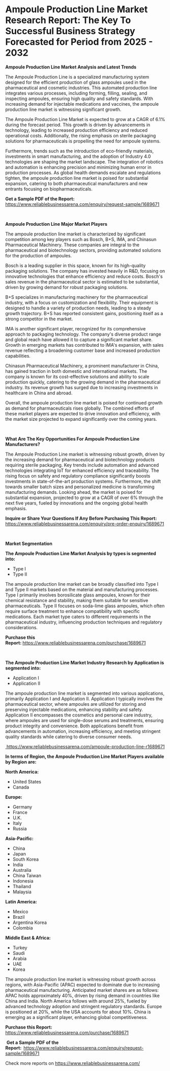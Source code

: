 <p><h1>Ampoule Production Line Market Research Report: The Key To Successful Business Strategy Forecasted for Period from 2025 - 2032</h1></p><p><strong>Ampoule Production Line Market Analysis and Latest Trends</strong></p>
<p><p>The Ampoule Production Line is a specialized manufacturing system designed for the efficient production of glass ampoules used in the pharmaceutical and cosmetic industries. This automated production line integrates various processes, including forming, filling, sealing, and inspecting ampoules, ensuring high quality and safety standards. With increasing demand for injectable medications and vaccines, the ampoule production line market is witnessing significant growth.</p><p>The Ampoule Production Line Market is expected to grow at a CAGR of 6.1% during the forecast period. This growth is driven by advancements in technology, leading to increased production efficiency and reduced operational costs. Additionally, the rising emphasis on sterile packaging solutions for pharmaceuticals is propelling the need for ampoule systems. </p><p>Furthermore, trends such as the introduction of eco-friendly materials, investments in smart manufacturing, and the adoption of Industry 4.0 technologies are shaping the market landscape. The integration of robotics and automation is enhancing precision and minimizing human error in production processes. As global health demands escalate and regulations tighten, the ampoule production line market is poised for substantial expansion, catering to both pharmaceutical manufacturers and new entrants focusing on biopharmaceuticals.</p></p>
<p><strong>Get a Sample PDF of the Report:&nbsp;</strong> <a href="https://www.reliablebusinessarena.com/enquiry/request-sample/1689671?utm_campaign=2635&utm_medium=2&utm_source=Github&utm_content=ia&utm_term=26032025&utm_id=ampoule-production-line">https://www.reliablebusinessarena.com/enquiry/request-sample/1689671</a></p>
<p>&nbsp;</p>
<p><strong>Ampoule Production Line Major Market Players</strong></p>
<p><p>The ampoule production line market is characterized by significant competition among key players such as Bosch, B+S, IMA, and Chinasun Pharmaceutical Machinery. These companies are integral to the pharmaceutical and biotechnology sectors, providing automated solutions for the production of ampoules.</p><p>Bosch is a leading supplier in this space, known for its high-quality packaging solutions. The company has invested heavily in R&D, focusing on innovative technologies that enhance efficiency and reduce costs. Bosch's sales revenue in the pharmaceutical sector is estimated to be substantial, driven by growing demand for robust packaging solutions.</p><p>B+S specializes in manufacturing machinery for the pharmaceutical industry, with a focus on customization and flexibility. Their equipment is designed to handle a variety of production needs, leading to a steady growth trajectory. B+S has reported consistent gains, positioning itself as a strong competitor in the market.</p><p>IMA is another significant player, recognized for its comprehensive approach to packaging technology. The company's diverse product range and global reach have allowed it to capture a significant market share. Growth in emerging markets has contributed to IMA's expansion, with sales revenue reflecting a broadening customer base and increased production capabilities.</p><p>Chinasun Pharmaceutical Machinery, a prominent manufacturer in China, has gained traction in both domestic and international markets. The company is known for its cost-effective solutions and ability to scale production quickly, catering to the growing demand in the pharmaceutical industry. Its revenue growth has surged due to increasing investments in healthcare in China and abroad.</p><p>Overall, the ampoule production line market is poised for continued growth as demand for pharmaceuticals rises globally. The combined efforts of these market players are expected to drive innovation and efficiency, with the market size projected to expand significantly over the coming years.</p></p>
<p>&nbsp;</p>
<p><strong>What Are The Key Opportunities For Ampoule Production Line Manufacturers?</strong></p>
<p><p>The Ampoule Production Line market is witnessing robust growth, driven by the increasing demand for pharmaceutical and biotechnology products requiring sterile packaging. Key trends include automation and advanced technologies integrating IoT for enhanced efficiency and traceability. The rising focus on safety and regulatory compliance significantly boosts investments in state-of-the-art production systems. Furthermore, the shift towards smaller batch sizes and personalized medicine is transforming manufacturing demands. Looking ahead, the market is poised for substantial expansion, projected to grow at a CAGR of over 6% through the next five years, fueled by innovations and the ongoing global health emphasis.</p></p>
<p><strong>Inquire or Share Your Questions If Any Before Purchasing This Report:</strong> <a href="https://www.reliablebusinessarena.com/enquiry/pre-order-enquiry/1689671?utm_campaign=2635&utm_medium=2&utm_source=Github&utm_content=ia&utm_term=26032025&utm_id=ampoule-production-line">https://www.reliablebusinessarena.com/enquiry/pre-order-enquiry/1689671</a></p>
<p>&nbsp;</p>
<p><strong>Market Segmentation</strong></p>
<p><strong>The Ampoule Production Line Market Analysis by types is segmented into:</strong></p>
<p><ul><li>Type I</li><li>Type II</li></ul></p>
<p><p>The ampoule production line market can be broadly classified into Type I and Type II markets based on the material and manufacturing processes. Type I primarily involves borosilicate glass ampoules, known for their chemical resistance and stability, making them suitable for sensitive pharmaceuticals. Type II focuses on soda-lime glass ampoules, which often require surface treatment to enhance compatibility with specific medications. Each market type caters to different requirements in the pharmaceutical industry, influencing production techniques and regulatory considerations.</p></p>
<p><strong>Purchase this Report:&nbsp;</strong><a href="https://www.reliablebusinessarena.com/purchase/1689671?utm_campaign=2635&utm_medium=2&utm_source=Github&utm_content=ia&utm_term=26032025&utm_id=ampoule-production-line">https://www.reliablebusinessarena.com/purchase/1689671</a></p>
<p>&nbsp;</p>
<p><strong>The Ampoule Production Line Market Industry Research by Application is segmented into:</strong></p>
<p><ul><li>Application I</li><li>Application II</li></ul></p>
<p><p>The ampoule production line market is segmented into various applications, primarily Application I and Application II. Application I typically involves the pharmaceutical sector, where ampoules are utilized for storing and preserving injectable medications, enhancing stability and safety. Application II encompasses the cosmetics and personal care industry, where ampoules are used for single-dose serums and treatments, ensuring product integrity and convenience. Both applications benefit from advancements in automation, increasing efficiency, and meeting stringent quality standards while catering to diverse consumer needs.</p></p>
<p><a href="https://www.reliablebusinessarena.com/ampoule-production-line-r1689671?utm_campaign=2635&utm_medium=2&utm_source=Github&utm_content=ia&utm_term=26032025&utm_id=ampoule-production-line">&nbsp;https://www.reliablebusinessarena.com/ampoule-production-line-r1689671</a></p>
<p><strong>In terms of Region, the Ampoule Production Line Market Players available by Region are:</strong></p>
<p>
    <p> <strong> North America: </strong>
        <ul>
            <li>United States</li>
            <li>Canada</li>
        </ul>
        </p> 
    <p> <strong> Europe: </strong>
        <ul>
            <li>Germany</li>
            <li>France</li>
            <li>U.K.</li>
            <li>Italy</li>
            <li>Russia</li>
        </ul>
        </p> 
    <p> <strong> Asia-Pacific: </strong>
        <ul>
            <li>China</li>
            <li>Japan</li>
            <li>South Korea</li>
            <li>India</li>
            <li>Australia</li>
            <li>China Taiwan</li>
            <li>Indonesia</li>
            <li>Thailand</li>
            <li>Malaysia</li>
        </ul>
        </p> 
    <p> <strong> Latin America: </strong>
        <ul>
            <li>Mexico</li>
            <li>Brazil</li>
            <li>Argentina Korea</li>
            <li>Colombia</li>
        </ul>
        </p> 
    <p> <strong> Middle East & Africa: </strong>
        <ul>
            <li>Turkey</li>
            <li>Saudi</li>
            <li>Arabia</li>
            <li>UAE</li>
            <li>Korea</li>
        </ul>
    </p>
    </p>
<p><p>The ampoule production line market is witnessing robust growth across regions, with Asia-Pacific (APAC) expected to dominate due to increasing pharmaceutical manufacturing. Anticipated market shares are as follows: APAC holds approximately 40%, driven by rising demand in countries like China and India. North America follows with around 25%, fueled by advanced technology adoption and stringent regulatory standards. Europe is positioned at 20%, while the USA accounts for about 10%. China is emerging as a significant player, enhancing global competitiveness.</p></p>
<p><strong>Purchase this Report: </strong><a href="https://www.reliablebusinessarena.com/purchase/1689671?utm_campaign=2635&utm_medium=2&utm_source=Github&utm_content=ia&utm_term=26032025&utm_id=ampoule-production-line">https://www.reliablebusinessarena.com/purchase/1689671</a></p>
<p>&nbsp;<strong>Get a Sample PDF of the Report:&nbsp;&nbsp;</strong><a href="https://www.reliablebusinessarena.com/enquiry/request-sample/1689671?utm_campaign=2635&utm_medium=2&utm_source=Github&utm_content=ia&utm_term=26032025&utm_id=ampoule-production-line">https://www.reliablebusinessarena.com/enquiry/request-sample/1689671</a></p>
<p><strong></strong></p>
<p>Check more reports on <a href="https://www.reliablebusinessarena.com/?utm_campaign=2635&utm_medium=2&utm_source=Github&utm_content=ia&utm_term=26032025&utm_id=ampoule-production-line">https://www.reliablebusinessarena.com/</a></p>
